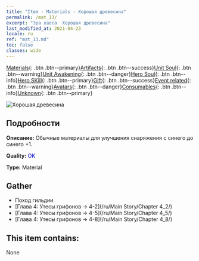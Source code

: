 ```yaml
---
title: "Item - Materials - Хорошая древесина"
permalink: /mat_13/
excerpt: "Эра хаоса  Хорошая древесина"
last_modified_at: 2021-04-23
locale: ru
ref: "mat_13.md"
toc: false
classes: wide
---
```

 [Materials](/ItemsRU/){: .btn .btn--primary}[Artifacts](/ItemsRU/Artifacts/){: .btn .btn--success}[Unit Soul](/ItemsRU/UnitSoul/){: .btn .btn--warning}[Unit Awakening](/ItemsRU/UnitAwakening/){: .btn .btn--danger}[Hero Soul](/ItemsRU/HeroSoul/){: .btn .btn--info}[Hero SKill](/ItemsRU/HeroSkill/){: .btn .btn--primary}[Gift](/ItemsRU/Gift/){: .btn .btn--success}[Event related](/ItemsRU/Events/){: .btn .btn--warning}[Avatars](/ItemsRU/Avatars/){: .btn .btn--danger}[Consumables](/ItemsRU/Consumables/){: .btn .btn--info}[Unknown](/ItemsRU/Unknown/){: .btn .btn--primary}

 ![Хорошая древесина](/images/t/i_cailiao_mucai1.png)

## Подробности
 **Описание:** Обычные материалы для улучшения снаряжения c синего до синего +1.

 **Quality:** <span style="color: #0000CD">OK</span>

 **Type:** Material

## Gather

*    Поход гильдии 
*    [Глава 4: Утесы грифонов -> 4-2](/ru/Main Story/Chapter 4_2/) 
*    [Глава 4: Утесы грифонов -> 4-5](/ru/Main Story/Chapter 4_5/) 
*    [Глава 4: Утесы грифонов -> 4-8](/ru/Main Story/Chapter 4_8/) 

## This item contains:

  None

